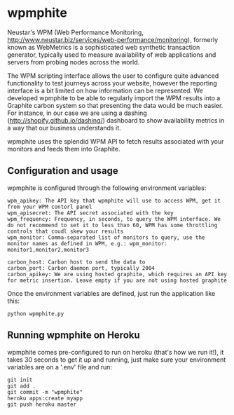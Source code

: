 wpmphite
========

Neustar's WPM (Web Performance Monitoring, http://www.neustar.biz/services/web-performance/monitoring), formerly known as WebMetrics is a sophisticated web synthetic transaction generator, typically used to measure availability of 
web applications and servers from probing nodes across the world.

The WPM scripting interface allows the user to configure quite advanced functionality to test journeys across your website, however the reporting interface is a bit limited on how information can be represented. We developed wpmphite to
be able to regularly import the WPM results into a Graphite carbon system so that presenting the data would be much easier. For instance, in our case we are using a dashing (http://shopify.github.io/dashing/) dashboard to show availability
metrics in a way that our business understands it.

wpmphite uses the splendid WPM API to fetch results associated with your monitors and feeds them into Graphite.

Configuration and usage
-----------------------

wpmphite is configured through the following environment variables:

````
wpm_apikey: The API key that wpmphite will use to access WPM, get it from your WPM contorl panel
wpm_apisecret: The API secret associated with the key
wpm_frequency: Frequency, in seconds, to query the WPM interface. We do not recommend to set it to less than 60, WPM has some throttling controls that coudl skew your results
wpm_monitor: Comma-separated list of monitors to query, use the monitor names as defined in WPM, e.g.: wpm_monitor: monitor1,monitor2,monitor3

carbon_host: Carbon host to send the data to
carbon_port: Carbon daemon port, typically 2004
carbon_apikey: We are using hosted graphite, which requires an API key for metric insertion. Leave empty if you are not using hosted graphite

````

Once the environment variables are defined, just run the application like this:

````shell
python wpmphite.py
````

Running wpmphite on Heroku
--------------------------

wpmphite comes pre-configured to run on heroku (that's how we run it!), it takes 30 seconds to get it up and running, just make sure your environment variables are on a '.env' file and run:

````shell
git init
git add .
git commit -m "wpmphite"
heroku apps:create myapp
git push heroku master
````

